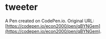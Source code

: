 # tweeter

A Pen created on CodePen.io. Original URL: [https://codepen.io/econ2000/pen/qBYNGem](https://codepen.io/econ2000/pen/qBYNGem).

